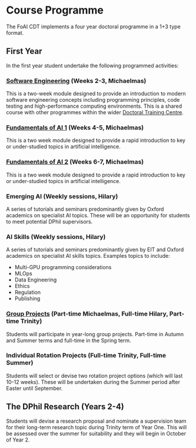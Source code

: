 # Course Programme

The FoAI CDT implements a four year doctoral programme in a 1+3 type format.

## First Year

In the first year student undertake the following programmed activities: 

### [Software Engineering](https://train.rse.ox.ac.uk/event/18) (Weeks 2-3, Michaelmas)

This is a two-week module designed to provide an introduction to modern software engineering concepts including programming principles, code testing and high-performance computing environments. This is a shared course with other programmes within the wider [Doctoral Training Centre](https://www.dtc.ox.ac.uk/). 

### [Fundamentals of AI 1](modules/foai-1.md) (Weeks 4-5, Michaelmas)

This is a two week module designed to provide a rapid introduction to key or under-studied topics in artificial intelligence. 

### [Fundamentals of AI 2](modules/foai-1.md) (Weeks 6-7, Michaelmas)

This is a two week module designed to provide a rapid introduction to key or under-studied topics in artificial intelligence. 

### Emerging AI (Weekly sessions, Hilary)

A series of tutorials and seminars predominantly given by Oxford academics on specialist AI topics. These will be an opportunity for students to meet potential DPhil supervisors.

### AI Skills (Weekly sessions, Hilary)

A series of tutorials and seminars predominantly given by EIT and Oxford academics on specialist AI skills topics. Examples topics to include:

- Multi-GPU programming considerations
- MLOps
- Data Engineering
- Ethics
- Regulation
- Publishing

### [Group Projects](group-projects/group-projects.md) (Part-time Michaelmas, Full-time Hilary, Part-time Trinity)

Students will participate in year-long group projects. Part-time in Autumn and Summer terms and full-time in the Spring term.

### Individual Rotation Projects (Full-time Trinity, Full-time Summer)

Students will select or devise two rotation project options (which will last 10-12 weeks). These will be undertaken during the Summer period after Easter until September.

## The DPhil Research (Years 2-4)

Students will devise a research proposal and nominate a supervision team for their long-term research topic during Trinity term of Year One. This will be assessed over the summer for suitability and they will begin in October of Year 2.
